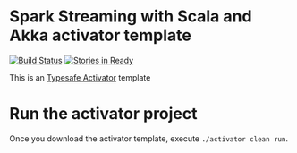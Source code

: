 Spark Streaming with Scala and Akka activator template
======================================================

[![Build Status](https://travis-ci.org/jaceklaskowski/spark-activator.svg?branch=master)](https://travis-ci.org/jaceklaskowski/spark-activator) [![Stories in Ready](https://badge.waffle.io/jaceklaskowski/spark-activator.png?label=ready&title=Ready)](https://waffle.io/jaceklaskowski/spark-activator)

This is an [Typesafe Activator](http://typesafe.com/platform/getstarted) template

# Run the activator project

Once you download the activator template, execute `./activator clean run`.

